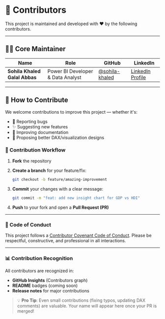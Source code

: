 # 👥 Contributors

This project is maintained and developed with ❤️ by the following contributors.

---

## 🧑‍💻 Core Maintainer

| Name                          | Role                              | GitHub                                             | LinkedIn                                                           |
| ----------------------------- | --------------------------------- | -------------------------------------------------- | ------------------------------------------------------------------ |
| **Sohila Khaled Galal Abbas** | Power BI Developer & Data Analyst | [@sohila-khaled](https://github.com/sohila-khaled) | [LinkedIn Profile](https://www.linkedin.com/in/sohilakhaledabbas/) |

---

## 🌱 How to Contribute

We welcome contributions to improve this project — whether it's:
- 🐛 Reporting bugs
- ✨ Suggesting new features
- 🧹 Improving documentation
- 🎨 Proposing better DAX/visualization designs

### 🔧 Contribution Workflow

1. **Fork** the repository  
2. **Create a branch** for your feature/fix:  
   ```bash
   git checkout -b feature/amazing-improvement
   ```

3. **Commit** your changes with a clear message:
   ```bash
   git commit -m "feat: add new insight chart for GDP vs HDI"
   ```

4. **Push** to your fork and open a **Pull Request (PR)**

---

### 📜 Code of Conduct

This project follows a [Contributor Covenant Code of Conduct](CODE_OF_CONDUCT.md).
Please be respectful, constructive, and professional in all interactions.

---

### 📊 Contribution Recognition

All contributors are recognized in:

- **GitHub Insights** (Contributors graph)
- **README** badges (coming soon)
- **Release notes** for major contributions

> 💡 **Pro Tip**: Even small contributions (fixing typos, updating DAX comments) are valuable.
> Your name will appear here once your PR is merged!
